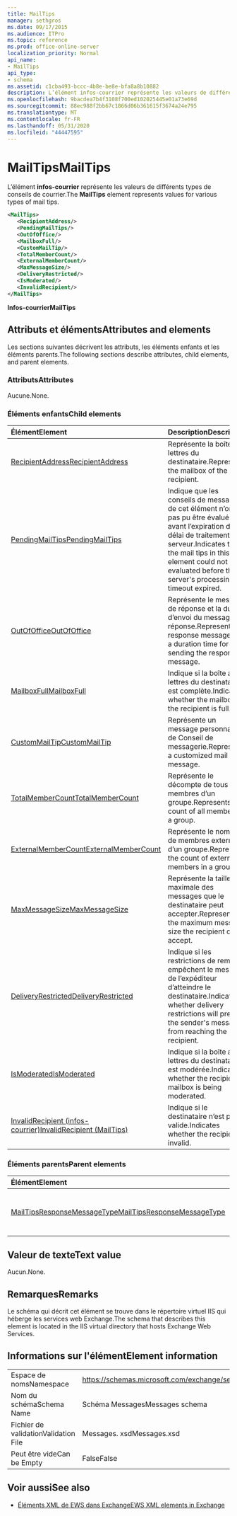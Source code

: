 ```yaml
---
title: MailTips
manager: sethgros
ms.date: 09/17/2015
ms.audience: ITPro
ms.topic: reference
ms.prod: office-online-server
localization_priority: Normal
api_name:
- MailTips
api_type:
- schema
ms.assetid: c1cba493-bccc-4b8e-be8e-bfa8a8b10882
description: L’élément infos-courrier représente les valeurs de différents types de conseils de courrier.
ms.openlocfilehash: 9bacdea7b4f3108f700ed102025445e01a73e69d
ms.sourcegitcommit: 88ec988f2bb67c1866d06b361615f3674a24e795
ms.translationtype: MT
ms.contentlocale: fr-FR
ms.lasthandoff: 05/31/2020
ms.locfileid: "44447595"
---
```

# <a name="mailtips"></a><span data-ttu-id="404c2-103">MailTips</span><span class="sxs-lookup"><span data-stu-id="404c2-103">MailTips</span></span>

<span data-ttu-id="404c2-104">L’élément **infos-courrier** représente les valeurs de différents types de conseils de courrier.</span><span class="sxs-lookup"><span data-stu-id="404c2-104">The **MailTips** element represents values for various types of mail tips.</span></span> 
  
```XML
<MailTips>
   <RecipientAddress/>
   <PendingMailTips/>
   <OutOfOffice/>
   <MailboxFull/>
   <CustomMailTip/>
   <TotalMemberCount/>
   <ExternalMemberCount/>
   <MaxMessageSize/>
   <DeliveryRestricted/>
   <IsModerated/>
   <InvalidRecipient/>
</MailTips>
```

 <span data-ttu-id="404c2-105">**Infos-courrier**</span><span class="sxs-lookup"><span data-stu-id="404c2-105">**MailTips**</span></span>
## <a name="attributes-and-elements"></a><span data-ttu-id="404c2-106">Attributs et éléments</span><span class="sxs-lookup"><span data-stu-id="404c2-106">Attributes and elements</span></span>

<span data-ttu-id="404c2-107">Les sections suivantes décrivent les attributs, les éléments enfants et les éléments parents.</span><span class="sxs-lookup"><span data-stu-id="404c2-107">The following sections describe attributes, child elements, and parent elements.</span></span>
  
### <a name="attributes"></a><span data-ttu-id="404c2-108">Attributs</span><span class="sxs-lookup"><span data-stu-id="404c2-108">Attributes</span></span>

<span data-ttu-id="404c2-109">Aucune.</span><span class="sxs-lookup"><span data-stu-id="404c2-109">None.</span></span>
  
### <a name="child-elements"></a><span data-ttu-id="404c2-110">Éléments enfants</span><span class="sxs-lookup"><span data-stu-id="404c2-110">Child elements</span></span>

|<span data-ttu-id="404c2-111">**Élément**</span><span class="sxs-lookup"><span data-stu-id="404c2-111">**Element**</span></span>|<span data-ttu-id="404c2-112">**Description**</span><span class="sxs-lookup"><span data-stu-id="404c2-112">**Description**</span></span>|
|:-----|:-----|
|[<span data-ttu-id="404c2-113">RecipientAddress</span><span class="sxs-lookup"><span data-stu-id="404c2-113">RecipientAddress</span></span>](recipientaddress.md) <br/> |<span data-ttu-id="404c2-114">Représente la boîte aux lettres du destinataire.</span><span class="sxs-lookup"><span data-stu-id="404c2-114">Represents the mailbox of the recipient.</span></span>  <br/> |
|[<span data-ttu-id="404c2-115">PendingMailTips</span><span class="sxs-lookup"><span data-stu-id="404c2-115">PendingMailTips</span></span>](pendingmailtips.md) <br/> |<span data-ttu-id="404c2-116">Indique que les conseils de messagerie de cet élément n’ont pas pu être évalués avant l’expiration du délai de traitement du serveur.</span><span class="sxs-lookup"><span data-stu-id="404c2-116">Indicates that the mail tips in this element could not be evaluated before the server's processing timeout expired.</span></span>  <br/> |
|[<span data-ttu-id="404c2-117">OutOfOffice</span><span class="sxs-lookup"><span data-stu-id="404c2-117">OutOfOffice</span></span>](outofoffice.md) <br/> |<span data-ttu-id="404c2-118">Représente le message de réponse et la durée d’envoi du message de réponse.</span><span class="sxs-lookup"><span data-stu-id="404c2-118">Represents the response message and a duration time for sending the response message.</span></span>  <br/> |
|[<span data-ttu-id="404c2-119">MailboxFull</span><span class="sxs-lookup"><span data-stu-id="404c2-119">MailboxFull</span></span>](mailboxfull.md) <br/> |<span data-ttu-id="404c2-120">Indique si la boîte aux lettres du destinataire est complète.</span><span class="sxs-lookup"><span data-stu-id="404c2-120">Indicates whether the mailbox for the recipient is full.</span></span>  <br/> |
|[<span data-ttu-id="404c2-121">CustomMailTip</span><span class="sxs-lookup"><span data-stu-id="404c2-121">CustomMailTip</span></span>](custommailtip.md) <br/> |<span data-ttu-id="404c2-122">Représente un message personnalisé de Conseil de messagerie.</span><span class="sxs-lookup"><span data-stu-id="404c2-122">Represents a customized mail tip message.</span></span>  <br/> |
|[<span data-ttu-id="404c2-123">TotalMemberCount</span><span class="sxs-lookup"><span data-stu-id="404c2-123">TotalMemberCount</span></span>](totalmembercount.md) <br/> |<span data-ttu-id="404c2-124">Représente le décompte de tous les membres d’un groupe.</span><span class="sxs-lookup"><span data-stu-id="404c2-124">Represents the count of all members in a group.</span></span>  <br/> |
|[<span data-ttu-id="404c2-125">ExternalMemberCount</span><span class="sxs-lookup"><span data-stu-id="404c2-125">ExternalMemberCount</span></span>](externalmembercount.md) <br/> |<span data-ttu-id="404c2-126">Représente le nombre de membres externes d’un groupe.</span><span class="sxs-lookup"><span data-stu-id="404c2-126">Represents the count of external members in a group.</span></span>  <br/> |
|[<span data-ttu-id="404c2-127">MaxMessageSize</span><span class="sxs-lookup"><span data-stu-id="404c2-127">MaxMessageSize</span></span>](maxmessagesize.md) <br/> |<span data-ttu-id="404c2-128">Représente la taille maximale des messages que le destinataire peut accepter.</span><span class="sxs-lookup"><span data-stu-id="404c2-128">Represents the maximum message size the recipient can accept.</span></span>  <br/> |
|[<span data-ttu-id="404c2-129">DeliveryRestricted</span><span class="sxs-lookup"><span data-stu-id="404c2-129">DeliveryRestricted</span></span>](deliveryrestricted.md) <br/> |<span data-ttu-id="404c2-130">Indique si les restrictions de remise empêchent le message de l’expéditeur d’atteindre le destinataire.</span><span class="sxs-lookup"><span data-stu-id="404c2-130">Indicates whether delivery restrictions will prevent the sender's message from reaching the recipient.</span></span>  <br/> |
|[<span data-ttu-id="404c2-131">IsModerated</span><span class="sxs-lookup"><span data-stu-id="404c2-131">IsModerated</span></span>](ismoderated.md) <br/> |<span data-ttu-id="404c2-132">Indique si la boîte aux lettres du destinataire est modérée.</span><span class="sxs-lookup"><span data-stu-id="404c2-132">Indicates whether the recipient's mailbox is being moderated.</span></span>  <br/> |
|[<span data-ttu-id="404c2-133">InvalidRecipient (infos-courrier)</span><span class="sxs-lookup"><span data-stu-id="404c2-133">InvalidRecipient (MailTips)</span></span>](invalidrecipient-mailtips.md) <br/> |<span data-ttu-id="404c2-134">Indique si le destinataire n’est pas valide.</span><span class="sxs-lookup"><span data-stu-id="404c2-134">Indicates whether the recipient is invalid.</span></span>  <br/> |
   
### <a name="parent-elements"></a><span data-ttu-id="404c2-135">Éléments parents</span><span class="sxs-lookup"><span data-stu-id="404c2-135">Parent elements</span></span>

|<span data-ttu-id="404c2-136">**Élément**</span><span class="sxs-lookup"><span data-stu-id="404c2-136">**Element**</span></span>|<span data-ttu-id="404c2-137">**Description**</span><span class="sxs-lookup"><span data-stu-id="404c2-137">**Description**</span></span>|
|:-----|:-----|
|[<span data-ttu-id="404c2-138">MailTipsResponseMessageType</span><span class="sxs-lookup"><span data-stu-id="404c2-138">MailTipsResponseMessageType</span></span>](mailtipsresponsemessagetype.md) <br/> |<span data-ttu-id="404c2-139">Représente les paramètres des conseils de messagerie.</span><span class="sxs-lookup"><span data-stu-id="404c2-139">Represents mail tips settings.</span></span>  <br/> |
   
## <a name="text-value"></a><span data-ttu-id="404c2-140">Valeur de texte</span><span class="sxs-lookup"><span data-stu-id="404c2-140">Text value</span></span>

<span data-ttu-id="404c2-141">Aucun.</span><span class="sxs-lookup"><span data-stu-id="404c2-141">None.</span></span>
  
## <a name="remarks"></a><span data-ttu-id="404c2-142">Remarques</span><span class="sxs-lookup"><span data-stu-id="404c2-142">Remarks</span></span>

<span data-ttu-id="404c2-143">Le schéma qui décrit cet élément se trouve dans le répertoire virtuel IIS qui héberge les services web Exchange.</span><span class="sxs-lookup"><span data-stu-id="404c2-143">The schema that describes this element is located in the IIS virtual directory that hosts Exchange Web Services.</span></span>
  
## <a name="element-information"></a><span data-ttu-id="404c2-144">Informations sur l'élément</span><span class="sxs-lookup"><span data-stu-id="404c2-144">Element information</span></span>

|||
|:-----|:-----|
|<span data-ttu-id="404c2-145">Espace de noms</span><span class="sxs-lookup"><span data-stu-id="404c2-145">Namespace</span></span>  <br/> |https://schemas.microsoft.com/exchange/services/2006/messages  <br/> |
|<span data-ttu-id="404c2-146">Nom du schéma</span><span class="sxs-lookup"><span data-stu-id="404c2-146">Schema Name</span></span>  <br/> |<span data-ttu-id="404c2-147">Schéma Messages</span><span class="sxs-lookup"><span data-stu-id="404c2-147">Messages schema</span></span>  <br/> |
|<span data-ttu-id="404c2-148">Fichier de validation</span><span class="sxs-lookup"><span data-stu-id="404c2-148">Validation File</span></span>  <br/> |<span data-ttu-id="404c2-149">Messages. xsd</span><span class="sxs-lookup"><span data-stu-id="404c2-149">Messages.xsd</span></span>  <br/> |
|<span data-ttu-id="404c2-150">Peut être vide</span><span class="sxs-lookup"><span data-stu-id="404c2-150">Can be Empty</span></span>  <br/> |<span data-ttu-id="404c2-151">False</span><span class="sxs-lookup"><span data-stu-id="404c2-151">False</span></span>  <br/> |
   
## <a name="see-also"></a><span data-ttu-id="404c2-152">Voir aussi</span><span class="sxs-lookup"><span data-stu-id="404c2-152">See also</span></span>



- [<span data-ttu-id="404c2-153">Éléments XML de EWS dans Exchange</span><span class="sxs-lookup"><span data-stu-id="404c2-153">EWS XML elements in Exchange</span></span>](ews-xml-elements-in-exchange.md)


